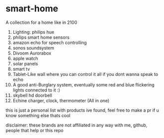 # smart-home
A collection for a home like in 2100

1. Lighting: philips hue
2. philips smart home sensors
3. amazon echo for speech controlling
4. sonos soundsystem
5. Divoom Aurorabox
6. apple watch
7. solar panels
8. smart tv
9. Tablet-Like wall where you can control it all if you dont wanna speak to echo
10. A good anti-Burglary system, eventually some red and blue flickering lights connected to it :)
11. skybell hd doorbell
12. Echine charger, clock, thermometer (All in one)

this is just a personal list with products ive found, feel free to make a pr if u know something else thats cool

disclaimer: these brands are not affiliated in any way with me, github, people that help or this repo
